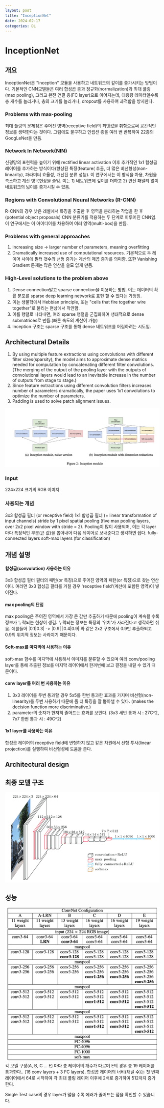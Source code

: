 ```yaml
---
layout: post
title: "InceptionNet"
date: 2024-02-17
categories: DL
---
```


# InceptionNet

## 개요
InceptionNet은 "Inception" 모듈을 사용하고 네트워크의 깊이를 증가시키는 방법이다. 기본적인 CNN모델들은 여러 합성곱 층과 정규화(normalization)과 최대 풀링(max pooling), 그리고 완전 연결 층(FC layer)으로
이어지는데, 대용량 데이터일수록 층 개수를 늘리거나, 층의 크기를 늘리거나, dropout를 사용하여 과적합을 방지한다.

### Problems with max-pooling
최대 풀링의 문제점은 주어진 영역(receptive field)의 최댓값을 취함으로써 공간적인 정보를 생략한다는 것이다. 그럼에도 불구하고 인셉션 층을 여러 번 반복하여 22층의 GoogLeNet을 만듬. 

### Network In Network(NIN)
신경망의 표현력을 높이기 위해 rectified linear activation 이후 추가적인 1x1 합성곱 레이어를 추가하는 방식이다(향상된 특징(feature( 추출,  더 많은 비선형성(non-linearity), 파라미터 효율성, 개선된 분류 성능). 이 연구에서는 이 방식을 차용, 차원을 축소하고 계산 병목현상을 줄임. 이는 1) 네트워크에 깊이를 더하고 
2) 연산 패널티 없이 네트워크의 넓이를 증가시킬 수 있음.

### Regions with Convolutional Neural Networks (R-CNN) 
R-CNN의 경우 낮은 레벨에서 특징을 추출한 후 영역을 분리하는 작업을 한 후 (potential object proposals) CNN 분류기를 적용하는 두 단계로 이루어진 CNN임. 이 연구에서는 이 아이디어를 차용하여 여러 영역(multi-box)을 만듬. 

### Problems with general approaches
1) Increasing size -> larger number of parameters, meaning overfitting
2) Dramatically increased use of computational resources. 기본적으로 두 레이어 사이에 필터 갯수의 선형 증가는 계산의 제곱 증가를 의미함. 또한 Vanishing Gradient 문제는 많은 연산을 쓸모 없게 만듬. 

### High-Level solutions to the problem above
1) Dense connection말고 sparse connection을 이용하는 방법. 이는 데이터의 확률 분포를 sparse deep learning network로 표현 할 수 있다는 가정임.
2) 이는 생물학에서 Hebbian principle, 또는 "cells that fire together wire together"로 불리는 현상에서 착안함.
3) 이를 행렬로 나타내면, 여러 sparse 행렬을 군집화하여 생대적으로 dense submatrices로 만듬.(빠른 속도의 계산이 가능)
4) Inception 구조는 sparse 구조를 통해 dense 네트워크를 어림하려는 시도임.

## Architectural Details
1) By using multiple feature extractions using convolutions with different filter sizes(sparsity), the model aims to approximate dense matrics needed for computation by concatenating different filter convolutions. (The merging of the output of the pooling layer with the outputs of convolutional layers would lead to an inevitable
increase in the number of outputs from stage to stage.)
2) Since feature extractions using different convolution filters increases number of parameters dramatically, the paper uses 1x1 convolutions to optimize the number of parameters.
3) Padding is used to solve patch alignment issues.

![](/images/InceptionNet/1.png)





### Input
224x224 크기의 RGB 이미지

### 사용되는 개념
3x3 합성곱 필터 (or receptive field)
1x1 합성곱 필터 (= linear transformation of input channels)
stride by 1 pixel
spatial pooling (five max pooling layers, over 2x2 pixel window with stride = 2). Pooling이 많이 사용되며, 이는 각 layer마다 특징적인 부분(큰 값)을 뽑아내어 다음 레이어로 보내준다고 생각하면 쉽다. 
fully-connected layers
soft-max layers (for classification)

## 개념 설명
 
#### 합성곱(convolution) 사용하는 이유
3x3 합성곱 필터 필터의 패턴(or 특징)으로 주어진 영역의 패턴(or 특징)으로 찾는 연산이다. 여러먼 3x3 합성곱 필터를 거칠 경우 'receptive field'(계산에 포함된 영역)이 넣어진다. 

#### max pooling의 단점
max pooling은 주어진 영역에서 가장 큰 값만 추출하기 때문에 pooling이 계속될 수록 정보가 누락되는 현상이 생김. 누락되는 정보는 특징의 '위치'가 사라진다고 생각하면 쉬움. 예를들어
|0.1|0.3|   ->    |0.9|
|0.4|0.9|
와 같은 2x2 구조에서 0.9만 추출하되고 0.9의 위치적 정보는 사라지기 때문이다. 

#### Soft-max를 마지막에 사용하는 이유
soft-max 함수를 마지막에 사용해서 이미지를 분류할 수 있으며 여러 conv/pooling layer를 통해 추출된 정보를 마지막 레어어에서 한꺼번에 보고 결정을 내릴 수 있기 때문이다.

#### conv layer를 여러 번 사용하는 이유
1. 3x3 레이어를 두번 통과할 경우 5x5를 한번 통과한 효과를 가지며 비선형(non-linearity)를 두번 사용하기 때문에 좀 더 특징을 잘 뽑아낼 수 있다. (makes the decision function more discriminative.)
2. parameter의 숫자가 현저히 줄어드는 효과를 보인다. (3x3 세번 통과 시 : 27C^2, 7x7 한번 통과 시 : 49C^2)

#### 1x1 layer를 사용하는 이유
합성곱 레이어의 receptive field에 변형하지 않고 같은 차원에서 선형 투사(linear projection)를 실행하여 비선형성에 도움을 준다. 

## Architectural design

## 최종 모델 구조
![](/images/VGGnet/1.png)

## 성능
![](/images/VGGnet/2.png)
각 모델 구성(A, B, C ... E) 마다 총 레이어의 개수가 다르며 E의 경우 총 19 레이어를 통과한다.. (16 conv layers + 3 FC layers). 합성곱 레이어의 너비(채널 수)는 첫 번째 레이어에서 64로 시작하여 각 최대 풀링 레이어 이후에 2배로 증가하여 512까지 증가한다. 

Single Test case의 경우 layer가 많을 수록 에러가 줄어드는 점을 확인할 수 있습니다.




